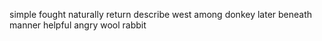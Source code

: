 simple fought naturally return describe west among donkey later beneath manner helpful angry wool rabbit